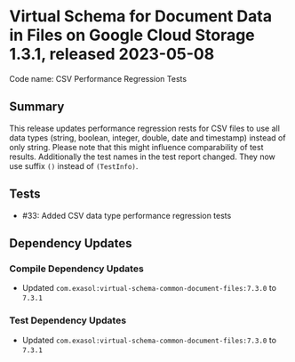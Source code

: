 # Virtual Schema for Document Data in Files on Google Cloud Storage 1.3.1, released 2023-05-08

Code name: CSV Performance Regression Tests

## Summary

This release updates performance regression rests for CSV files to use all data types (string, boolean, integer, double, date and timestamp) instead of only string. Please note that this might influence comparability of test results. Additionally the test names in the test report changed. They now use suffix `()` instead of `(TestInfo)`.

## Tests

* #33: Added CSV data type performance regression tests

## Dependency Updates

### Compile Dependency Updates

* Updated `com.exasol:virtual-schema-common-document-files:7.3.0` to `7.3.1`

### Test Dependency Updates

* Updated `com.exasol:virtual-schema-common-document-files:7.3.0` to `7.3.1`
